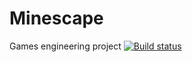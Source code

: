 # Minescape
Games engineering project
[![Build status](https://ci.appveyor.com/api/projects/status/1ht7nos9hkxx5ixf/branch/main?svg=true)](https://ci.appveyor.com/project/JonathanSung/minescape/branch/main)
